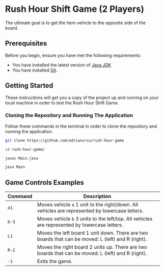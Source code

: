 # Rush Hour Shift Game (2 Players)

The ultimate goal is to get the hero vehicle to the opposite side of the board.

## Prerequisites

Before you begin, ensure you have met the following requirements:
- You have installed the latest version of [Java JDK](https://www.oracle.com/java/technologies/javase-jdk11-downloads.html)
- You have installed [Git](https://git-scm.com/downloads).

## Getting Started

These instructions will get you a copy of the project up and running on your local machine in order to test the Rush Hour Shift Game.

### Cloning the Repository and Running The Application

Follow these commands in the terminal in order to clone the repository and running the application.
```bash
git clone https://github.com/adrianursu/rush-hour-game
```
```bash
cd rush-hour-game/
```
```bash
javac Main.java
```
```bash
java Main
```
## Game Controls Examples

| Command | Description |
|---------|-------------|
| `a1`    | Moves vehicle `a` 1 unit to the right/down. All vehicles are represented by lowercase letters. |
| `b-3`   | Moves vehicle `b` 3 units to the left/top. All vehicles are represented by lowercase letters. |
| `L1`    | Moves the left board 1 unit down. There are two boards that can be moved: L (left) and R (right). |
| `R-2`   | Moves the right board 2 units up. There are two boards that can be moved: L (left) and R (right). |
| `-1`    | Exits the game. |
